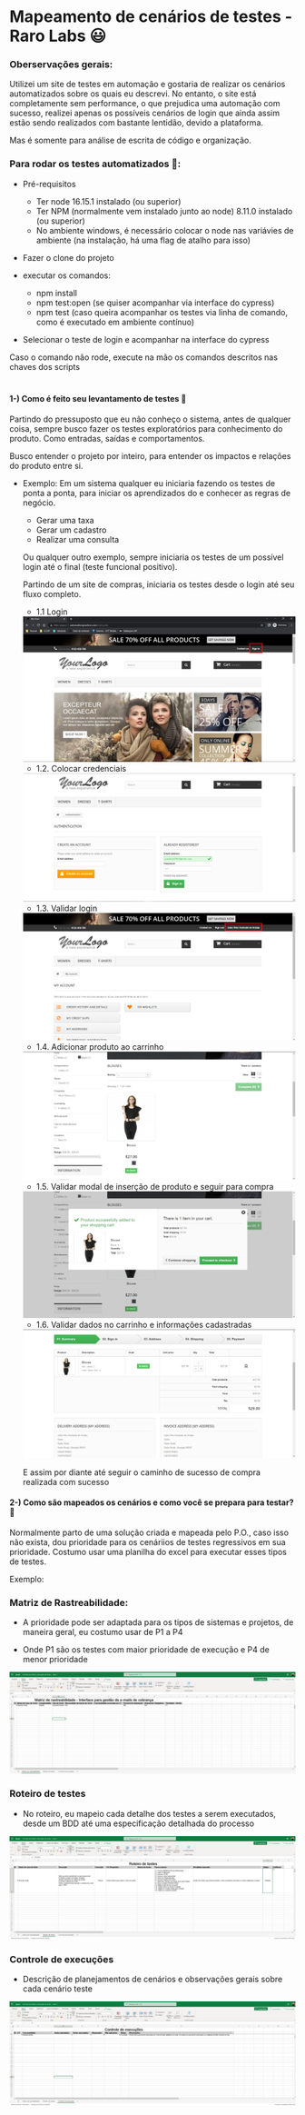 # Mapeamento de cenários de testes - Raro Labs :smiley:

### Oberservações gerais:

Utilizei um site de testes em automação e gostaria de realizar os cenários automatizados sobre os quais eu descrevi. No entanto, o site está completamente sem performance, o que prejudica uma automação com sucesso, realizei apenas os possíveis cenários de login que ainda assim estão sendo realizados com bastante lentidão, devido a plataforma.

Mas é somente para análise de escrita de código e organização.


### Para rodar os testes automatizados :rocket::
- Pré-requisitos
  - Ter node 16.15.1 instalado (ou superior)
  - Ter NPM (normalmente vem instalado junto ao node) 8.11.0 instalado (ou superior)
  - No ambiente windows, é necessário colocar o node nas variávies de ambiente (na instalação, há uma flag de atalho para isso)

- Fazer o clone do projeto
- executar os comandos:
  - npm install
  - npm test:open (se quiser acompanhar via interface do cypress)
  - npm test (caso queira acompanhar os testes via linha de comando, como é executado em ambiente contínuo)
- Selecionar o teste de login e acompanhar na interface do cypress


Caso o comando não rode, execute na mão os comandos descritos nas chaves dos scripts

#

#### 1-) Como é feito seu levantamento de testes :dart:

Partindo do pressuposto que eu não conheço o sistema, antes de qualquer coisa, sempre busco fazer os testes exploratórios para conhecimento do produto. Como entradas, saídas e comportamentos. 

Busco entender o projeto por inteiro, para entender os impactos e relações do produto entre si.


- Exemplo:
    Em um sistema qualquer eu iniciaria fazendo os testes de ponta a ponta, para iniciar os aprendizados do e conhecer as regras de negócio.

    - Gerar uma taxa
    - Gerar um cadastro
    - Realizar uma consulta

    Ou qualquer outro exemplo, sempre iniciaria os testes de um possível login até o final (teste funcional positivo).

    Partindo de um site de compras, iniciaria os testes desde o login até seu fluxo completo.

    - 1.1 Login
    <img src='./imgs/pergunta-1/base-page.png'>
    
    - 1.2. Colocar credenciais
    <img src='./imgs/pergunta-1/credenciais.png'>
    
    - 1.3. Validar login
    <img src='./imgs/pergunta-1/Validar-login.png'>

    - 1.4. Adicionar produto ao carrinho
    <img src='./imgs/pergunta-1/add-produto-carrinho.png'>

    - 1.5. Validar modal de inserção de produto e seguir para compra
    <img src='./imgs/pergunta-1/Validar-modal-sucesso-add-carrinho.png'>

    - 1.6. Validar dados no carrinho e informações cadastradas
    <img src='./imgs/pergunta-1/Validar-produto-carrinho-e-dados-cadastrados.png'>

    E assim por diante até seguir o caminho de sucesso de compra realizada com sucesso




#### 2-) Como são mapeados os cenários e como você se prepara para testar? :dart:

Normalmente parto de uma solução criada e mapeada pelo P.O., caso isso não exista, dou prioridade para os cenáriios de testes regressivos em sua prioridade. Costumo usar uma planilha do excel para executar esses tipos de testes.

Exemplo:
### Matriz de Rastreabilidade:
- A prioridade pode ser adaptada para os tipos de sistemas e projetos, de maneira geral, eu costumo usar de P1 a P4

- Onde P1 são os testes com maior prioridade de execução e P4 de menor prioridade
<img src='./imgs/pergunta-2/matriz-rastreabilidade.png'>

### Roteiro de testes
- No roteiro, eu mapeio cada detalhe dos testes a serem executados, desde um BDD até uma especificação detalhada do processo
<img src='./imgs/pergunta-2/roteiro-de-testes.png'>

### Controle de execuções
- Descrição de planejamentos de cenários e observações gerais sobre cada cenário teste
<img src='./imgs/pergunta-2/controle-de-execucoes.png'>